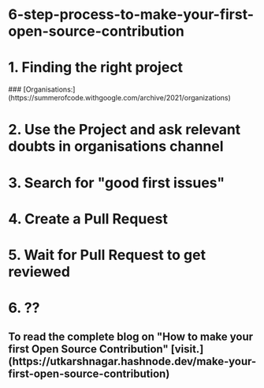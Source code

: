 # 6-step-process-to-make-your-first-open-source-contribution


<h1> 1. Finding the right project </h1>
### [Organisations:](https://summerofcode.withgoogle.com/archive/2021/organizations)

<h1> 2. Use the Project and ask relevant doubts in organisations channel </h1>

<h1> 3. Search for "good first issues" </h1>

<h1> 4. Create a Pull Request </h1>

<h1> 5. Wait for Pull Request to get reviewed </h1>

<h1> 6. ?? </h1>

<h2>To read the complete blog on "How to make your first Open Source Contribution" [visit.](https://utkarshnagar.hashnode.dev/make-your-first-open-source-contribution) </h2>
